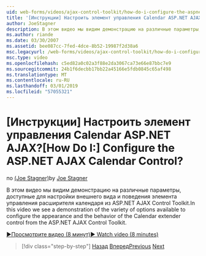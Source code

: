 ```yaml
---
uid: web-forms/videos/ajax-control-toolkit/how-do-i-configure-the-aspnet-ajax-calendar-control
title: '[Инструкции] Настроить элемент управления Calendar ASP.NET AJAX? | Документы Майкрософт'
author: JoeStagner
description: В этом видео мы видим демонстрацию на различные параметры, доступные для настройки внешнего вида и поведения элемента управления расширителя календаря из t...
ms.author: riande
ms.date: 03/30/2007
ms.assetid: bee087cc-7fed-4dce-8b52-19987f2d38a6
msc.legacyurl: /web-forms/videos/ajax-control-toolkit/how-do-i-configure-the-aspnet-ajax-calendar-control
msc.type: video
ms.openlocfilehash: c5ed82a0c02a3f88e2da3067ca73e66e87bbc7e9
ms.sourcegitcommit: 24b1f6decbb17bb22a45166e5fdb0845c65af498
ms.translationtype: MT
ms.contentlocale: ru-RU
ms.lasthandoff: 03/01/2019
ms.locfileid: "57055321"
---
```

<a name="how-do-i-configure-the-aspnet-ajax-calendar-control"></a><span data-ttu-id="ccab9-104">[Инструкции] Настроить элемент управления Calendar ASP.NET AJAX?</span><span class="sxs-lookup"><span data-stu-id="ccab9-104">[How Do I:] Configure the ASP.NET AJAX Calendar Control?</span></span>
====================
<span data-ttu-id="ccab9-105">по [(Joe Stagner)](https://github.com/JoeStagner)</span><span class="sxs-lookup"><span data-stu-id="ccab9-105">by [Joe Stagner](https://github.com/JoeStagner)</span></span>

<span data-ttu-id="ccab9-106">В этом видео мы видим демонстрацию на различные параметры, доступные для настройки внешнего вида и поведения элемента управления расширителя календаря из ASP.NET AJAX Control Toolkit.</span><span class="sxs-lookup"><span data-stu-id="ccab9-106">In this video we see a demonstration of the variety of options available to configure the appearance and the behavior of the Calendar extender control from the ASP.NET AJAX Control Toolkit.</span></span>

[<span data-ttu-id="ccab9-107">&#9654;Просмотрите видео (8 минут)</span><span class="sxs-lookup"><span data-stu-id="ccab9-107">&#9654; Watch video (8 minutes)</span></span>](https://channel9.msdn.com/Blogs/ASP-NET-Site-Videos/how-do-i-configure-the-aspnet-ajax-calendar-control)

> [!div class="step-by-step"]
> <span data-ttu-id="ccab9-108">[Назад](how-do-i-use-the-aspnet-ajax-autocomplete-control.md)
> [Вперед](how-do-i-use-the-aspnet-ajax-dropdown-control.md)</span><span class="sxs-lookup"><span data-stu-id="ccab9-108">[Previous](how-do-i-use-the-aspnet-ajax-autocomplete-control.md)
[Next](how-do-i-use-the-aspnet-ajax-dropdown-control.md)</span></span>
